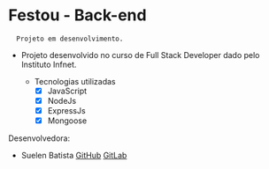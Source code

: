 # Festou - Back-end
```console
  Projeto em desenvolvimento.
```

- Projeto desenvolvido no curso de Full Stack Developer dado pelo Instituto Infnet.

    - Tecnologias utilizadas
        * [X] JavaScript
        * [X] NodeJs
        * [X] ExpressJs
        * [X] Mongoose

Desenvolvedora:
- Suelen Batista 
[GitHub](https://github.com/sue1en)
[GitLab](https://gitlab.com/suelen.batista)